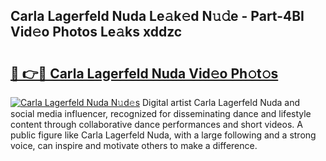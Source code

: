 ## Carla Lagerfeld Nuda Le𝚊k𝚎d N𝚞𝚍e - Part-4BI Vid𝚎o Photos Le𝚊ks xddzc

# <h2><a href="http://fbfergc.evod.top/?m=Carla+Lagerfeld+Nuda">🔗 👉🔴 Carla Lagerfeld Nuda Vid𝚎o Ph𝚘t𝚘s</a></h2>

[![Carla Lagerfeld Nuda N𝚞d𝚎s](https://i.imgur.com/8V9OHl7.gif)](http://fbfergc.evod.top/?m=Carla+Lagerfeld+Nuda)
Digital artist Carla Lagerfeld Nuda and social media influencer, recognized for disseminating dance and lifestyle content through collaborative dance performances and short videos. A public figure like Carla Lagerfeld Nuda, with a large following and a strong voice, can inspire and motivate others to make a difference. 
